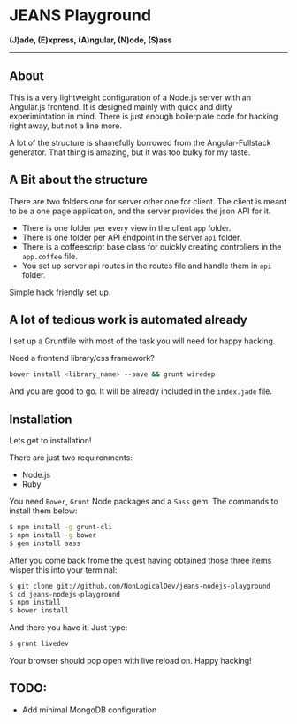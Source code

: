 # JEANS Playground

**(J)ade, (E)xpress, (A)ngular, (N)ode, (S)ass**
- - - - - - - - - - - - - - - - - - - - - - - - -

## About

This is a very lightweight configuration of a Node.js server with an Angular.js
frontend. It is designed mainly with quick and dirty experimintation in mind.
There is just enough boilerplate code for hacking right away, but not a line
more.

A lot of the structure is shamefully borrowed from the Angular-Fullstack
generator. That thing is amazing, but it was too bulky for my taste.

## A Bit about the structure

There are two folders one for server other one for client.
The client is meant to be a one page application, and the server provides the json API
for it. 

* There is one folder per every view in the client `app` folder.
* There is one folder per API endpoint in the server `api` folder.
* There is a coffeescript base class for quickly creating controllers in the `app.coffee` file.
* You set up server api routes in the routes file and handle them in `api` folder.

Simple hack friendly set up.

## A lot of tedious work is automated already

I set up a Gruntfile with most of the task you will need for happy hacking.

Need a frontend library/css framework?

```bash
bower install <library_name> --save && grunt wiredep
```

And you are good to go. It will be already included in the `index.jade` file.

## Installation

Lets get to installation!

There are just two requirenments:

* Node.js
* Ruby

You need `Bower`, `Grunt` Node packages and a `Sass` gem. The commands to install them below:

```bash
$ npm install -g grunt-cli
$ npm install -g bower
$ gem install sass
```

After you come back frome the quest having obtained those three items
wisper this into your terminal:

```bash
$ git clone git://github.com/NonLogicalDev/jeans-nodejs-playground
$ cd jeans-nodejs-playground
$ npm install
$ bower install
```

And there you have it! Just type:

```bash
$ grunt livedev
```

Your browser should pop open with live reload on. Happy hacking!

## TODO:
* Add minimal MongoDB configuration

